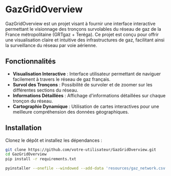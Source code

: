 # GazGridOverview

GazGridOverview est un projet visant à fournir une interface interactive permettant le visionnage des tronçons survolables du réseau de gaz de la France métropolitaine (GRTgaz + Teréga). Ce projet est conçu pour offrir une visualisation claire et intuitive des infrastructures de gaz, facilitant ainsi la surveillance du réseau par voie aérienne.

## Fonctionnalités

- **Visualisation Interactive** : Interface utilisateur permettant de naviguer facilement à travers le réseau de gaz français.
- **Survol des Tronçons** : Possibilité de survoler et de zoomer sur les différentes sections du réseau.
- **Informations Détaillées** : Affichage d'informations détaillées sur chaque tronçon du réseau.
- **Cartographie Dynamique** : Utilisation de cartes interactives pour une meilleure compréhension des données géographiques.


## Installation

Clonez le dépôt et installez les dépendances :

```bash
git clone https://github.com/votre-utilisateur/GazGridOverview.git
cd GazGridOverview
pip install -r requirements.txt
```








```bash
pyinstaller --onefile --windowed --add-data 'resources/gaz_network.csv:resources' --add-data 'resources/gaz_network_colored.csv:resources' --add-data 'resources/gaz_network_colored_merged.csv:resources' --add-data 'resources/pop_filtered.csv:resources' --name GazGridOverview main.py
```